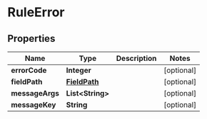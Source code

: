 
# RuleError

## Properties
Name | Type | Description | Notes
------------ | ------------- | ------------- | -------------
**errorCode** | **Integer** |  |  [optional]
**fieldPath** | [**FieldPath**](FieldPath.md) |  |  [optional]
**messageArgs** | **List&lt;String&gt;** |  |  [optional]
**messageKey** | **String** |  |  [optional]



